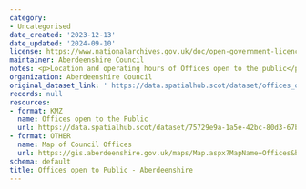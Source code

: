 ```yaml
---
category:
- Uncategorised
date_created: '2023-12-13'
date_updated: '2024-09-10'
license: https://www.nationalarchives.gov.uk/doc/open-government-licence/version/3/
maintainer: Aberdeenshire Council
notes: <p>Location and operating hours of Offices open to the public</p>
organization: Aberdeenshire Council
original_dataset_link: ' https://data.spatialhub.scot/dataset/offices_open_to_public-as'
records: null
resources:
- format: KMZ
  name: Offices open to the Public
  url: https://data.spatialhub.scot/dataset/75729e9a-1a5e-42bc-80d3-67bc1faa9941/resource/bee45db9-91a7-481e-9a5f-b3159b09fb27/download/council_offices.kmz
- format: OTHER
  name: Map of Council Offices
  url: https://gis.aberdeenshire.gov.uk/maps/Map.aspx?MapName=Offices&baselayer=OS%20Greyscale
schema: default
title: Offices open to Public - Aberdeenshire
---
```

